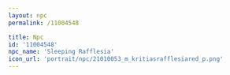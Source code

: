```yaml
---
layout: npc
permalink: /11004548

title: Npc
id: '11004548'
npc_name: 'Sleeping Rafflesia'
icon_url: 'portrait/npc/21010053_m_kritiasrafflesiared_p.png'
---
```


